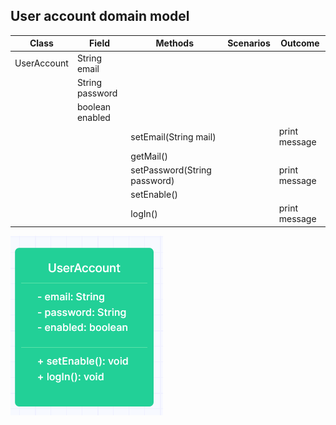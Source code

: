## User account domain model
| Class       | Field           | Methods                      | Scenarios | Outcome       |
|-------------|-----------------|------------------------------|-----------|---------------|
| UserAccount | String email    |                              |           |               |
|             | String password |                              |           |               |
|             | boolean enabled |                              |           |               |
|             |                 | setEmail(String mail)        |           | print message |
|             |                 | getMail()                    |           |               |
|             |                 | setPassword(String password) |           | print message |
|             |                 | setEnable()                  |           |               |
|             |                 | logIn()                      |           | print message |
![image.png](image.png)